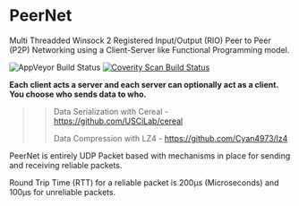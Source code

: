 # PeerNet

Multi Threadded Winsock 2 Registered Input/Output (RIO) Peer to Peer (P2P) Networking using a Client-Server like Functional Programming model.

<img alt="AppVeyor Build Status" src="https://ci.appveyor.com/api/projects/status/ni2ttyxpcoiubt7d/branch/master?svg=true"/> <a href="https://scan.coverity.com/projects/kklouzal-peernet">
  <img alt="Coverity Scan Build Status"
       src="https://scan.coverity.com/projects/10224/badge.svg"/>
</a>

**Each client acts a server and each server can optionally act as a client. You choose who sends data to who.**

>>Data Serialization with Cereal - https://github.com/USCiLab/cereal
>>
>>Data Compression with LZ4 - https://github.com/Cyan4973/lz4

PeerNet is entirely UDP Packet based with mechanisms in place for sending and receiving reliable packets.

Round Trip Time (RTT) for a reliable packet is 200μs (Microseconds) and 100μs for unreliable packets.
